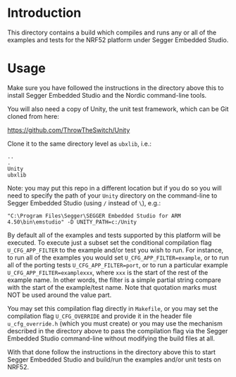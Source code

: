 # Introduction
This directory contains a build which compiles and runs any or all of the examples and tests for the NRF52 platform under Segger Embedded Studio.

# Usage
Make sure you have followed the instructions in the directory above this to install Segger Embedded Studio and the Nordic command-line tools.

You will also need a copy of Unity, the unit test framework, which can be Git cloned from here:

https://github.com/ThrowTheSwitch/Unity

Clone it to the same directory level as `ubxlib`, i.e.:

```
..
.
Unity
ubxlib
```

Note: you may put this repo in a different location but if you do so you will need to specify the path of your `Unity` directory on the command-line to Segger Embedded Studio (using `/` instead of `\`), e.g.:

```
"C:\Program Files\Segger\SEGGER Embedded Studio for ARM 4.50\bin\emstudio" -D UNITY_PATH=c:/Unity
```

By default all of the examples and tests supported by this platform will be executed.  To execute just a subset set the conditional compilation flag `U_CFG_APP_FILTER` to the example and/or test you wish to run.  For instance, to run all of the examples you would set `U_CFG_APP_FILTER=example`, or to run all of the porting tests `U_CFG_APP_FILTER=port`, or to run a particular example `U_CFG_APP_FILTER=examplexxx`, where `xxx` is the start of the rest of the example name.  In other words, the filter is a simple partial string compare with the start of the example/test name.  Note that quotation marks must NOT be used around the value part.

You may set this compilation flag directly in `Makefile`, or you may set the compilation flag `U_CFG_OVERRIDE` and provide it in the header file `u_cfg_override.h` (which you must create) or you may use the mechanism described in the directory above to pass the compilation flag via the Segger Embedded Studio command-line without modifying the build files at all.

With that done follow the instructions in the directory above this to start Segger Embedded Studio and build/run the examples and/or unit tests on NRF52.